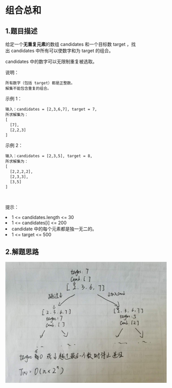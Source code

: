 # 组合总和
## 1.题目描述
给定一个**无重复元素**的数组 candidates 和一个目标数 target ，找出 candidates 中所有可以使数字和为 target 的组合。

candidates 中的数字可以无限制重复被选取。

说明：

    所有数字（包括 target）都是正整数。
    解集不能包含重复的组合。 
示例 1：

    输入：candidates = [2,3,6,7], target = 7,
    所求解集为：
    [
      [7],
      [2,2,3]
    ]
示例 2：

    输入：candidates = [2,3,5], target = 8,
    所求解集为：
    [
      [2,2,2,2],
      [2,3,3],
      [3,5]
    ]
 

提示：

<li>1 <= candidates.length <= 30</li>
<li>1 <= candidates[i] <= 200</li>
<li>candidate 中的每个元素都是独一无二的。</li>
<li>1 <= target <= 500</li>

## 2.解题思路
![](..\pic\39.jpg)
